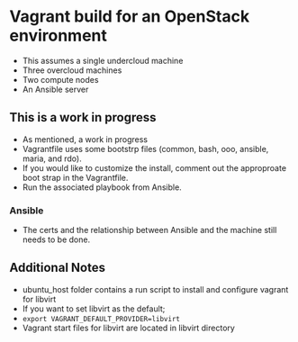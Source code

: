 # Vagrant build for an OpenStack environment

- This assumes a single undercloud machine
- Three overcloud machines
- Two compute nodes
- An Ansible server

## This is a work in progress
- As mentioned, a work in progress
- Vagrantfile uses some bootstrp files (common, bash, ooo, ansible, maria, and rdo). 
- If you would like to customize the install, comment out the approproate boot strap in the Vagrantfile.
- Run the associated playbook from Ansible.

### Ansible
- The certs and the relationship between Ansible and the machine still needs to be done. 

## Additional Notes
- ubuntu_host folder contains a run script to install and configure vagrant for libvirt
- If you want to set libvirt as the default;
- ```export VAGRANT_DEFAULT_PROVIDER=libvirt```
- Vagrant start files for libvirt are located in libvirt directory

